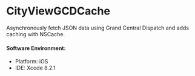 # CityViewGCDCache
Asynchronously fetch JSON data using Grand Central Dispatch and adds caching with NSCache.

#### Software Environment:
* Platform: iOS
* IDE: Xcode 8.2.1
